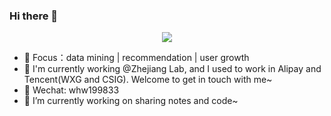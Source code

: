 ### Hi there 👋
<div align="center">
  <p>

  <a href="https://github.com/shenweichen">

  <img src="https://github-readme-stats.vercel.app/api?username=shenweichen&show_icons=true&theme=default&hide=contribs,issues" />

  </a>
  
  </p>
</div>

<!-- - 🍎 Linkedin：**[whw199833]()** -->
- 🍇 Focus：data mining | recommendation | user growth
- 🍑 I'm currently working @Zhejiang Lab, and I used to work in Alipay and Tencent(WXG and CSIG). Welcome to get in touch with me~
- 🍊 Wechat: whw199833
- 🔭 I’m currently working on sharing notes and code~



<!--
**acse-hw20/acse-hw20** is a ✨ _special_ ✨ repository because its `README.md` (this file) appears on your GitHub profile.

Here are some ideas to get you started:

- 🔭 I’m currently working on ...
- 🌱 I’m currently learning ...
- 👯 I’m looking to collaborate on ...
- 🤔 I’m looking for help with ...
- 💬 Ask me about ...
- 📫 How to reach me: ...
- 😄 Pronouns: ...
- ⚡ Fun fact: ...
-->
